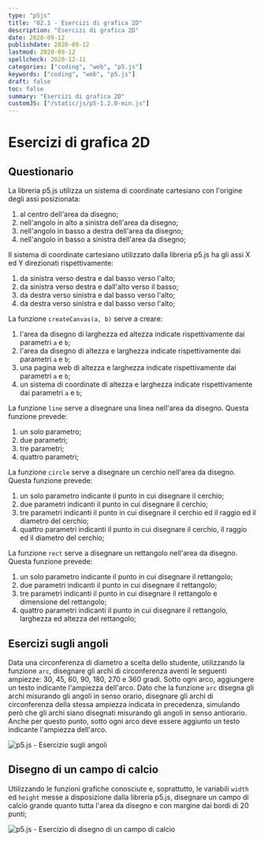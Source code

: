 ```yaml
---
type: "p5js"
title: "02.1 - Esercizi di grafica 2D"
description: "Esercizi di grafica 2D"
date: 2020-09-12
publishdate: 2020-09-12
lastmod: 2020-09-12
spellcheck: 2020-12-11
categories: ["coding", "web", "p5.js"]
keywords: ["coding", "web", "p5.js"]
draft: false
toc: false
summary: "Esercizi di grafica 2D"
customJS: ["/static/js/p5-1.2.0-min.js"]
---
```


# Esercizi di grafica 2D

## Questionario

La libreria p5.js utilizza un sistema di coordinate cartesiano con l'origine degli assi posizionata:

1. al centro dell'area da disegno;
2. nell'angolo in alto a sinistra dell'area da disegno;
3. nell'angolo in basso a destra dell'area da disegno;
4. nell'angolo in basso a sinistra dell'area da disegno;

Il sistema di coordinate cartesiano utilizzato dalla libreria p5.js ha gli assi X ed Y direzionati rispettivamente:

1. da sinistra verso destra e dal basso verso l'alto;
2. da sinistra verso destra e dall'alto verso il basso;
3. da destra verso sinistra e dal basso verso l'alto;
4. da destra verso sinistra e dal basso verso l'alto;

La funzione ``createCanvas(a, b)`` serve a creare:

1. l'area da disegno di larghezza ed altezza indicate rispettivamente dai parametri ``a`` e ``b``;
2. l'area da disegno di altezza e larghezza indicate rispettivamente dai parametri ``a`` e ``b``;
3. una pagina web di altezza e larghezza indicate rispettivamente dai parametri ``a`` e ``b``;
4. un sistema di coordinate di altezza e larghezza indicate rispettivamente dai parametri ``a`` e ``b``;

La funzione ``line`` serve a disegnare una linea nell'area da disegno. Questa funzione prevede:

1. un solo parametro;
2. due parametri;
3. tre parametri;
4. quattro parametri;

La funzione ``circle`` serve a disegnare un cerchio nell'area da disegno. Questa funzione prevede:

1. un solo parametro indicante il punto in cui disegnare il cerchio;
2. due parametri indicanti il punto in cui disegnare il cerchio;
3. tre parametri indicanti il punto in cui disegnare il cerchio ed il raggio ed il diametro del cerchio;
4. quattro parametri indicanti il punto in cui disegnare il cerchio, il raggio ed il diametro del cerchio;

La funzione ``rect`` serve a disegnare un rettangolo nell'area da disegno. Questa funzione prevede:

1. un solo parametro indicante il punto in cui disegnare il rettangolo;
2. due parametri indicanti il punto in cui disegnare il rettangolo;
3. tre parametri indicanti il punto in cui disegnare il rettangolo e dimensione del rettangolo;
4. quattro parametri indicanti il punto in cui disegnare il rettangolo, larghezza ed altezza del rettangolo;

## Esercizi sugli angoli

Data una circonferenza di diametro a scelta dello studente, utilizzando la funzione ``arc``, disegnare gli archi di circonferenza aventi le seguenti ampiezze: 30, 45, 60, 90, 180, 270 e 360 gradi. Sotto ogni arco, aggiungere un testo indicante l'ampiezza dell'arco.
Dato che la funzione ``arc`` disegna gli archi misurando gli angoli in senso orario, disegnare gli archi di circonferenza della stessa ampiezza indicata in precedenza, simulando però che gli archi siano disegnati misurando gli angoli in senso antiorario. Anche per questo punto, sotto ogni arco deve essere aggiunto un testo indicante l'ampiezza dell'arco.

![p5.js - Esercizio sugli angoli](/static/coding/web/p5js/basics_angoli.png "p5.js - Esercizio sugli angoli")

## Disegno di un campo di calcio

Utilizzando le funzioni grafiche conosciute e, soprattutto, le variabili ``width`` ed ``height`` messe a disposizione dalla libreria p5.js, disegnare un campo di calcio grande quanto tutta l'area da disegno e con margine dai bordi di 20 punti;

![p5.js - Esercizio di disegno di un campo di calcio](/static/coding/web/p5js/basics_soccer.png "p5.js - Disegno di un campo di calcio ")
